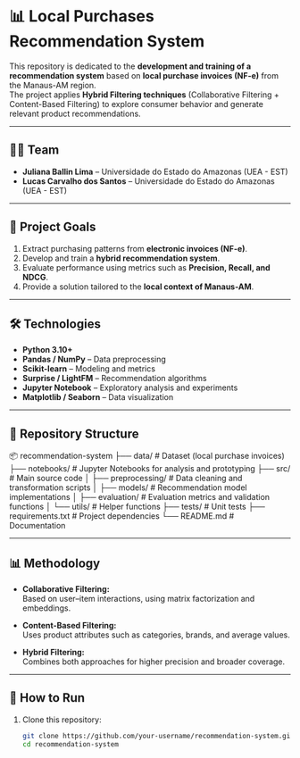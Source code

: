 # 📊 Local Purchases Recommendation System

This repository is dedicated to the **development and training of a recommendation system** based on **local purchase invoices (NF-e)** from the Manaus-AM region.  
The project applies **Hybrid Filtering techniques** (Collaborative Filtering + Content-Based Filtering) to explore consumer behavior and generate relevant product recommendations.

---

## 👩‍🎓 Team

- **Juliana Ballin Lima** – Universidade do Estado do Amazonas (UEA - EST)  
- **Lucas Carvalho dos Santos** – Universidade do Estado do Amazonas (UEA - EST)  

---

## 🎯 Project Goals

1. Extract purchasing patterns from **electronic invoices (NF-e)**.  
2. Develop and train a **hybrid recommendation system**.  
3. Evaluate performance using metrics such as **Precision, Recall, and NDCG**.  
4. Provide a solution tailored to the **local context of Manaus-AM**.  

---

## 🛠️ Technologies

- **Python 3.10+**  
- **Pandas / NumPy** – Data preprocessing  
- **Scikit-learn** – Modeling and metrics  
- **Surprise / LightFM** – Recommendation algorithms  
- **Jupyter Notebook** – Exploratory analysis and experiments  
- **Matplotlib / Seaborn** – Data visualization  

---

## 📂 Repository Structure
📦 recommendation-system
├── data/ # Dataset (local purchase invoices)
├── notebooks/ # Jupyter Notebooks for analysis and prototyping
├── src/ # Main source code
│ ├── preprocessing/ # Data cleaning and transformation scripts
│ ├── models/ # Recommendation model implementations
│ ├── evaluation/ # Evaluation metrics and validation functions
│ └── utils/ # Helper functions
├── tests/ # Unit tests
├── requirements.txt # Project dependencies
└── README.md # Documentation


---

## 📊 Methodology

- **Collaborative Filtering:**  
  Based on user–item interactions, using matrix factorization and embeddings.  

- **Content-Based Filtering:**  
  Uses product attributes such as categories, brands, and average values.  

- **Hybrid Filtering:**  
  Combines both approaches for higher precision and broader coverage.  

---

## 🚀 How to Run

1. Clone this repository:  
   ```bash
   git clone https://github.com/your-username/recommendation-system.git
   cd recommendation-system



